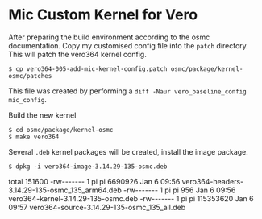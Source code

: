 # Mic Custom Kernel for Vero

After preparing the build environment according to the osmc documentation.  Copy my customised config file into the `patch` directory. 
This will patch the vero364 kernel config.

```shell
$ cp vero364-005-add-mic-kernel-config.patch osmc/package/kernel-osmc/patches
```

This file was created by performing a `diff -Naur vero_baseline_config mic_config`.

Build the new kernel

```shell
$ cd osmc/package/kernel-osmc
$ make vero364
```

Several `.deb` kernel packages will be created, install the image package.

```shell
$ dpkg -i vero364-image-3.14.29-135-osmc.deb
```
total 151600
-rw------- 1 pi pi   6690926 Jan  6 09:56 vero364-headers-3.14.29-135-osmc_135_arm64.deb
-rw------- 1 pi pi       956 Jan  6 09:56 vero364-kernel-3.14.29-135-osmc.deb
-rw------- 1 pi pi 115353620 Jan  6 09:57 vero364-source-3.14.29-135-osmc_135_all.deb
